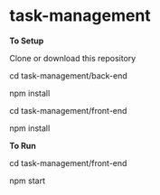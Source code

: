 # task-management



**To Setup**

Clone or download this repository

cd task-management/back-end

npm install

cd task-management/front-end

npm install

**To Run**

cd task-management/front-end

npm start
